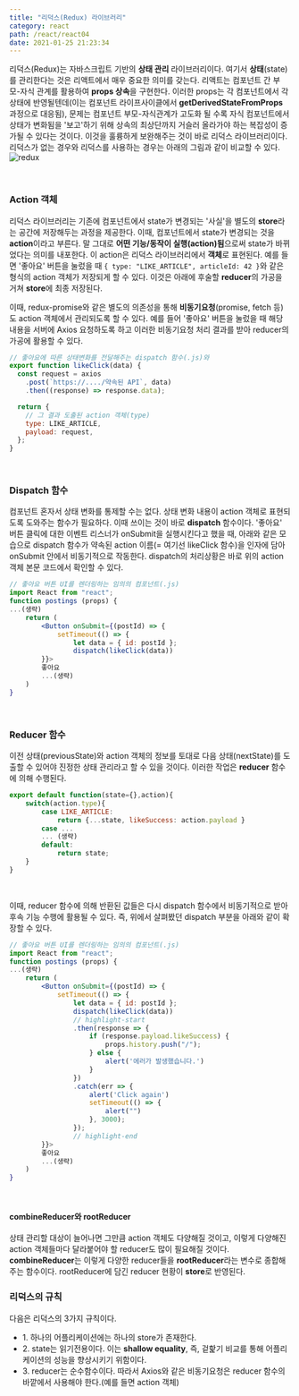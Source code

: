 ```yaml
---
title: "리덕스(Redux) 라이브러리"
category: react
path: /react/react04
date: 2021-01-25 21:23:34
---
```


리덕스(Redux)는 자바스크립트 기반의 **상태 관리** 라이브러리이다. 여기서 **상태**(state)를 관리한다는 것은 리액트에서 매우 중요한 의미를 갖는다. 리액트는 컴포넌트 간 부모-자식 관계를 활용하여 **props 상속**을 구현한다. 이러한 props는 각 컴포넌트에서 각 상태에 반영될텐데(이는 컴포넌트 라이프사이클에서 **getDerivedStateFromProps** 과정으로 대응됨), 문제는 컴포넌트 부모-자식관계가 고도화 될 수록 자식 컴포넌트에서 상태가 변화됨을 '보고'하기 위해 상속의 최상단까지 거슬러 올라가야 하는 복잡성이 증가될 수 있다는 것이다. 이것을 훌륭하게 보완해주는 것이 바로 리덕스 라이브러리이다. 리덕스가 없는 경우와 리덕스를 사용하는 경우는 아래의 그림과 같이 비교할 수 있다.  
![redux](https://user-images.githubusercontent.com/67884699/105800203-8ba01c00-5fd9-11eb-8c1b-a1d09367542d.jpg)

<br />

### Action 객체

리덕스 라이브러리는 기존에 컴포넌트에서 state가 변경되는 '사실'을 별도의 **store**라는 공간에 저장해두는 과정을 제공한다. 이때, 컴포넌트에서 state가 변경되는 것을 **action**이라고 부른다. 말 그대로 **어떤 기능/동작이 실행(action)됨**으로써 state가 바뀌었다는 의미를 내포한다. 이 action은 리덕스 라이브러리에서 **객체**로 표현된다. 예를 들면 '좋아요' 버튼을 눌렀을 때 `{ type: "LIKE_ARTICLE", articleId: 42 }`와 같은 형식의 action 객체가 저장되게 할 수 있다. 이것은 아래에 후술할 **reducer**의 가공을 거쳐 **store**에 최종 저장된다.

이때, redux-promise와 같은 별도의 의존성을 통해 **비동기요청**(promise, fetch 등)도 action 객체에서 관리되도록 할 수 있다. 예를 들어 '좋아요' 버튼을 눌렀을 때 해당 내용을 서버에 Axios 요청하도록 하고 이러한 비동기요청 처리 결과를 받아 reducer의 가공에 활용할 수 있다.

```jsx
// 좋아요에 따른 상태변화를 전달해주는 dispatch 함수(.js)와
export function likeClick(data) {
  const request = axios
    .post(`https://..../약속된 API`, data)
    .then((response) => response.data);

  return {
    // 그 결과 도출된 action 객체(type)
    type: LIKE_ARTICLE,
    payload: request,
  };
}
```

<br />

### Dispatch 함수

컴포넌트 혼자서 상태 변화를 통제할 수는 없다. 상태 변화 내용이 action 객체로 표현되도록 도와주는 함수가 필요하다. 이때 쓰이는 것이 바로 **dispatch** 함수이다. '좋아요' 버튼 클릭에 대한 이벤트 리스너가 onSubmit을 실행시킨다고 했을 때, 아래와 같은 모습으로 dispatch 함수가 약속된 action 이름(= 여기선 likeClick 함수)을 인자에 담아 onSubmit 안에서 비동기적으로 작동한다. dispatch의 처리상황은 바로 위의 action 객체 본문 코드에서 확인할 수 있다.

```jsx
// 좋아요 버튼 UI를 렌더링하는 임의의 컴포넌트(.js)
import React from "react";
function postings (props) {
...(생략)
    return (
        <Button onSubmit={(postId) => {
            setTimeout(() => {
                let data = { id: postId };
                dispatch(likeClick(data))
        }}>
        좋아요
        ...(생략)
    )
}
```

<br />

### Reducer 함수

이전 상태(previousState)와 action 객체의 정보를 토대로 다음 상태(nextState)를 도출할 수 있어야 진정한 상태 관리라고 할 수 있을 것이다. 이러한 작업은 **reducer** 함수에 의해 수행된다.

```jsx
export default function(state={},action){
    switch(action.type){
        case LIKE_ARTICLE:
            return {...state, likeSuccess: action.payload }
        case ...
        ... (생략)
        default:
            return state;
    }
}
```

<br />

이때, reducer 함수에 의해 반환된 값들은 다시 dispatch 함수에서 비동기적으로 받아 후속 기능 수행에 활용될 수 있다. 즉, 위에서 살펴봤던 dispatch 부분을 아래와 같이 확장할 수 있다.

```jsx
// 좋아요 버튼 UI를 렌더링하는 임의의 컴포넌트(.js)
import React from "react";
function postings (props) {
...(생략)
    return (
        <Button onSubmit={(postId) => {
            setTimeout(() => {
                let data = { id: postId };
                dispatch(likeClick(data))
                // highlight-start
                .then(response => {
                    if (response.payload.likeSuccess) {
                        props.history.push("/");
                    } else {
                        alert('에러가 발생했습니다.')
                    }
                })
                .catch(err => {
                    alert('Click again')
                    setTimeout(() => {
                        alert("")
                    }, 3000);
                });
                // highlight-end
        }}>
        좋아요
        ...(생략)
    )
}
```

<br />

#### combineReducer와 rootReducer

상태 관리할 대상이 늘어나면 그만큼 action 객체도 다양해질 것이고, 이렇게 다양해진 action 객체들마다 달라붙어야 할 reducer도 많이 필요해질 것이다. **combineReducer**는 이렇게 다양한 reducer들을 **rootReducer**라는 변수로 종합해주는 함수이다. rootReducer에 담긴 reducer 현황이 **store**로 반영된다.

### 리덕스의 규칙

다음은 리덕스의 3가지 규칙이다.

- 1\. 하나의 어플리케이션에는 하나의 store가 존재한다.
- 2\. state는 읽기전용이다. 이는 **shallow equality**, 즉, 겉핥기 비교를 통해 어플리케이션의 성능을 향상시키기 위함이다.
- 3\. reducer는 순수함수이다. 따라서 Axios와 같은 비동기요청은 reducer 함수의 바깥에서 사용해야 한다.(예를 들면 action 객체)

